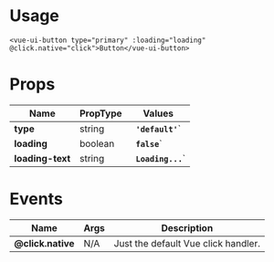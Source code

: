 # Usage
`<vue-ui-button type="primary" :loading="loading" @click.native="click">Button</vue-ui-button>`
# Props
| Name | PropType | Values |
|------|----------|--------|
| __type__ | string | ` `__`'default'`__` | 'primary' | 'alternate' | 'danger'` |
| __loading__ | boolean | ` `__`false`__` | true`
| __loading-text__ | string | ` `__`Loading...`__` | Any text`
# Events
| Name | Args | Description |
|------|------|-------------|
| __@click.native__ | N/A | Just the default Vue click handler.
